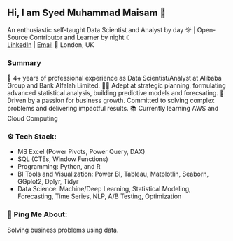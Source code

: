 ## Hi, I am Syed Muhammad Maisam 👋

An enthusiastic self-taught Data Scientist and Analyst by day ☼ | Open-Source Contributor and Learner by night ☾  
[LinkedIn](https://www.linkedin.com/in/smmaisam/) | [Email](muhammad.maisam@hotmail.com) 
📍 London, UK

### Summary  
💼 4+ years of professional experience as Data Scientist/Analyst at Alibaba Group and Bank Alfalah Limited. 
👨‍💻 Adept at strategic planning, formulating advanced statistical analysis, building predictive models and forecsating. 
🎯 Driven by a passion for business growth. Committed to solving complex problems and delivering impactful results.
📚 Currently learning AWS and Cloud Computing

### ⚙️ Tech Stack:
- MS Excel (Power Pivots, Power Query, DAX)
- SQL (CTEs, Window Functions)
- Programming: Python, and R
- BI Tools and Visualization: Power BI, Tableau, Matplotlin, Seaborn, GGplot2, Dplyr, Tidyr
- Data Science: Machine/Deep Learning, Statistical Modeling, Forecasting, Time Series, NLP, A/B Testing, Optimization

### 💬 Ping Me About:
Solving business problems using data.
